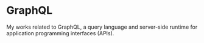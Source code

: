 # GraphQL
My works related to GraphQL, a query language and server-side runtime for application programming interfaces (APIs).

